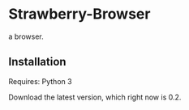 # Strawberry-Browser
a browser. 
## Installation
Requires: Python 3

Download the latest version, which right now is 0.2. 
